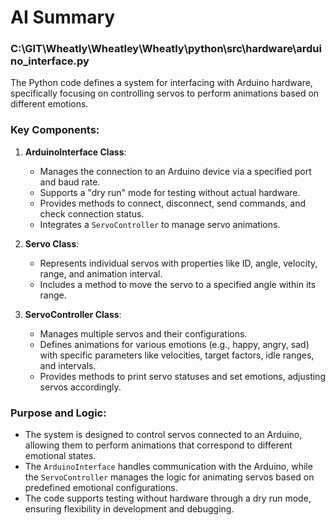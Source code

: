 # AI Summary

### C:\GIT\Wheatly\Wheatley\Wheatly\python\src\hardware\arduino_interface.py
The Python code defines a system for interfacing with Arduino hardware, specifically focusing on controlling servos to perform animations based on different emotions. 

### Key Components:

1. **ArduinoInterface Class**:
   - Manages the connection to an Arduino device via a specified port and baud rate.
   - Supports a "dry run" mode for testing without actual hardware.
   - Provides methods to connect, disconnect, send commands, and check connection status.
   - Integrates a `ServoController` to manage servo animations.

2. **Servo Class**:
   - Represents individual servos with properties like ID, angle, velocity, range, and animation interval.
   - Includes a method to move the servo to a specified angle within its range.

3. **ServoController Class**:
   - Manages multiple servos and their configurations.
   - Defines animations for various emotions (e.g., happy, angry, sad) with specific parameters like velocities, target factors, idle ranges, and intervals.
   - Provides methods to print servo statuses and set emotions, adjusting servos accordingly.

### Purpose and Logic:
- The system is designed to control servos connected to an Arduino, allowing them to perform animations that correspond to different emotional states.
- The `ArduinoInterface` handles communication with the Arduino, while the `ServoController` manages the logic for animating servos based on predefined emotional configurations.
- The code supports testing without hardware through a dry run mode, ensuring flexibility in development and debugging.
